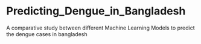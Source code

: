 # Predicting_Dengue_in_Bangladesh
A comparative study between different Machine Learning Models to predict the dengue cases in bangladesh
